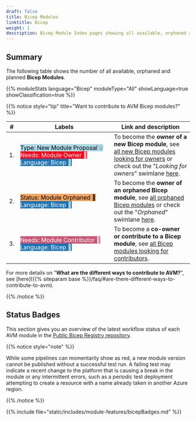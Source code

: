 ```yaml
---
draft: false
title: Bicep Modules
linktitle: Bicep
weight: 1
description: Bicep Module Index pages showing all available, orphaned and planned modules
---
```


## Summary

The following table shows the number of all available, orphaned and planned **Bicep Modules**.

{{% moduleStats language="Bicep" moduleType="All" showLanguage=true showClassification=true %}}

{{% notice style="tip" title="Want to contribute to AVM Bicep modules?" %}}

| #  | Labels | Link and description |
| -------- | -------- | -------- |
| 1.   | <mark style="background-image:none;white-space: nowrap;background-color:#ADD8E6;">Type: New Module Proposal 💡</mark> <br> <mark style="background-image:none;white-space: nowrap;background-color:#FF0019;color:white;">Needs: Module Owner 📣</mark> <br> <mark style="background-image:none;white-space: nowrap;background-color:#1D73B3;color:white;">Language: Bicep 💪</mark>  | To become the **owner of a new Bicep module**, see [all new Bicep modules looking for owners](https://aka.ms/AVM/Bicep/NeedsModuleOwner) or check out the "*Looking for owners*" swimlane [here](https://aka.ms/AVM/Bicep/NeedsModuleOwner/Project). |
| 2.   | <mark style="background-image:none;white-space: nowrap;background-color:#F4A460;">Status: Module Orphaned 👀</mark> <mark style="background-image:none;white-space: nowrap;background-color:#1D73B3;color:white;">Language: Bicep 💪</mark>   | To become the **owner of an orphaned Bicep module**, see [all orphaned Bicep modules](https://aka.ms/AVM/Bicep/OrphanedModules) or check out the "*Orphaned*" swimlane [here](https://aka.ms/AVM/Bicep/OrphanedModules/Project).   |
| 3.   | <mark style="background-image:none;white-space: nowrap;background-color:#C95474;color:white;">Needs: Module Contributor 📣</mark> <mark style="background-image:none;white-space: nowrap;background-color:#1D73B3;color:white;">Language: Bicep 💪</mark> | To become a **co-owner or contribute to a Bicep module**, see [all Bicep modules looking for contributors](https://aka.ms/AVM/Bicep/NeedsModuleContributor). |

For more details on "**What are the different ways to contribute to AVM?**", see [here]({{% siteparam base %}}/faq/#are-there-different-ways-to-contribute-to-avm).

{{% /notice %}}

## Status Badges

This section gives you an overview of the latest workflow status of each AVM module in the [Public Bicep Registry repository](https://github.com/Azure/bicep-registry-modules).

{{% notice style="note" %}}

While some pipelines can momentarily show as red, a new module version cannot be published without a successful test run. A failing test may indicate a recent change to the platform that is causing a break in the module or any intermittent errors, such as a periodic test deployment attempting to create a resource with a name already taken in another Azure region.

{{% /notice %}}

{{% include file="static/includes/module-features/bicepBadges.md" %}}